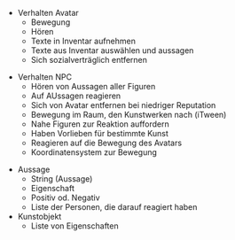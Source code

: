 * Verhalten Avatar
  * Bewegung
  * Hören
  * Texte in Inventar aufnehmen
  * Texte aus Inventar auswählen und aussagen
  * Sich sozialverträglich entfernen
- Verhalten NPC
  * Hören von Aussagen aller Figuren  
  * Auf AUssagen reagieren
  * Sich von Avatar entfernen bei niedriger Reputation
  * Bewegung im Raum, den Kunstwerken nach (iTween)
  * Nahe Figuren zur Reaktion auffordern
  * Haben Vorlieben für bestimmte Kunst
  * Reagieren auf die Bewegung des Avatars
  * Koordinatensystem zur Bewegung
* Aussage
  * String (Aussage)
  * Eigenschaft
  * Positiv od. Negativ
  * Liste der Personen, die darauf reagiert haben
* Kunstobjekt
  * Liste von Eigenschaften
